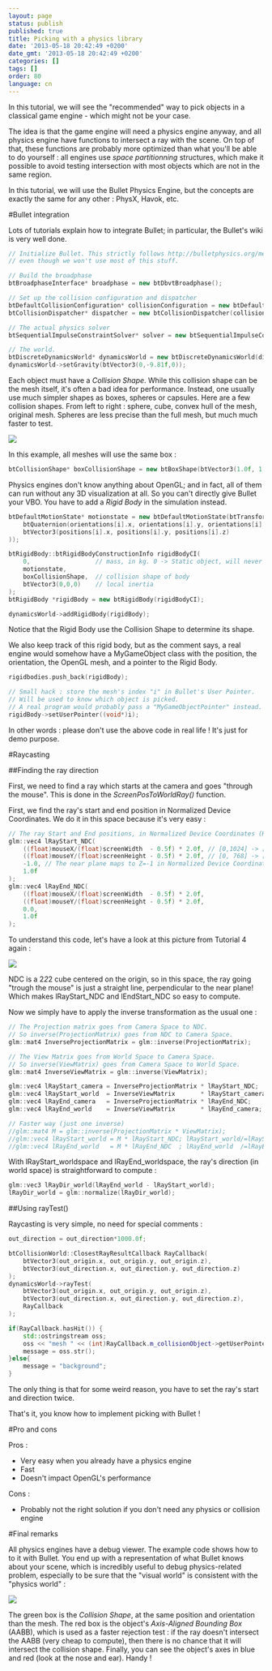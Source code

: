 ```yaml
---
layout: page
status: publish
published: true
title: Picking with a physics library
date: '2013-05-18 20:42:49 +0200'
date_gmt: '2013-05-18 20:42:49 +0200'
categories: []
tags: []
order: 80
language: cn
---
```


In this tutorial, we will see the "recommended" way to pick objects in a classical game engine - which might not be your case.

The idea is that the game engine will need a physics engine anyway, and all physics engine have functions to intersect a ray with the scene. On top of that, these functions are probably more optimized than what you'll be able to do yourself : all engines use *space partitionning* structures, which make it possible to avoid testing intersection with most objects which are not in the same region.

In this tutorial, we will use the Bullet Physics Engine, but the concepts are exactly the same for any other : PhysX, Havok, etc.

#Bullet integration

Lots of tutorials explain how to integrate Bullet; in particular, the Bullet's wiki is very well done.

``` cpp
// Initialize Bullet. This strictly follows http://bulletphysics.org/mediawiki-1.5.8/index.php/Hello_World, 
// even though we won't use most of this stuff.

// Build the broadphase
btBroadphaseInterface* broadphase = new btDbvtBroadphase();

// Set up the collision configuration and dispatcher
btDefaultCollisionConfiguration* collisionConfiguration = new btDefaultCollisionConfiguration();
btCollisionDispatcher* dispatcher = new btCollisionDispatcher(collisionConfiguration);

// The actual physics solver
btSequentialImpulseConstraintSolver* solver = new btSequentialImpulseConstraintSolver;

// The world.
btDiscreteDynamicsWorld* dynamicsWorld = new btDiscreteDynamicsWorld(dispatcher,broadphase,solver,collisionConfiguration);
dynamicsWorld->setGravity(btVector3(0,-9.81f,0));
```

Each object must have a *Collision Shape*. While this collision shape can be the mesh itself, it's often a bad idea for performance. Instead, one usually use much simpler shapes as boxes, spheres or capsules. Here are a few collision shapes. From left to right : sphere, cube, convex hull of the mesh, original mesh. Spheres are less precise than the full mesh, but much much faster to test.

![]({{site.baseurl}}/assets/images/tuto-picking-physics-library/CollisionShapes.png)


In this example, all meshes will use the same box :

``` cpp
btCollisionShape* boxCollisionShape = new btBoxShape(btVector3(1.0f, 1.0f, 1.0f));
```

Physics engines don't know anything about OpenGL; and in fact, all of them can run without any 3D visualization at all. So you can't directly give Bullet your VBO. You have to add a *Rigid Body* in the simulation instead.

``` cpp
btDefaultMotionState* motionstate = new btDefaultMotionState(btTransform(
	btQuaternion(orientations[i].x, orientations[i].y, orientations[i].z, orientations[i].w), 
	btVector3(positions[i].x, positions[i].y, positions[i].z)
));

btRigidBody::btRigidBodyConstructionInfo rigidBodyCI(
	0,                  // mass, in kg. 0 -> Static object, will never move.
	motionstate,
	boxCollisionShape,  // collision shape of body
	btVector3(0,0,0)    // local inertia
);
btRigidBody *rigidBody = new btRigidBody(rigidBodyCI);

dynamicsWorld->addRigidBody(rigidBody);
```

Notice that the Rigid Body use the Collision Shape to determine its shape.

We also keep track of this rigid body, but as the comment says, a real engine would somehow have a MyGameObject class with the position, the orientation, the OpenGL mesh, and a pointer to the Rigid Body.

``` cpp
rigidbodies.push_back(rigidBody);

// Small hack : store the mesh's index "i" in Bullet's User Pointer.
// Will be used to know which object is picked. 
// A real program would probably pass a "MyGameObjectPointer" instead.
rigidBody->setUserPointer((void*)i);
```

In other words : please don't use the above code in real life ! It's just for demo purpose.

#Raycasting


##Finding the ray direction

First, we need to find a ray which starts at the camera and goes "through the mouse". This is done in the *ScreenPosToWorldRay()* function.

First, we find the ray's start and end position in Normalized Device Coordinates. We do it in this space because it's very easy :

``` cpp
// The ray Start and End positions, in Normalized Device Coordinates (Have you read Tutorial 4 ?)
glm::vec4 lRayStart_NDC(
	((float)mouseX/(float)screenWidth  - 0.5f) * 2.0f, // [0,1024] -> [-1,1]
	((float)mouseY/(float)screenHeight - 0.5f) * 2.0f, // [0, 768] -> [-1,1]
	-1.0, // The near plane maps to Z=-1 in Normalized Device Coordinates
	1.0f
);
glm::vec4 lRayEnd_NDC(
	((float)mouseX/(float)screenWidth  - 0.5f) * 2.0f,
	((float)mouseY/(float)screenHeight - 0.5f) * 2.0f,
	0.0,
	1.0f
);
```

To understand this code, let's have a look at this picture from Tutorial 4 again :

![]({{site.baseurl}}/assets/images/tuto-picking-physics-library/homogeneous.png)


NDC is a 2*2*2 cube centered on the origin, so in this space, the ray going "trough the mouse" is just a straight line, perpendicular to the near plane! Which makes lRayStart_NDC and lEndStart_NDC so easy to compute.

Now we simply have to apply the inverse transformation as the usual one :

``` cpp
// The Projection matrix goes from Camera Space to NDC.
// So inverse(ProjectionMatrix) goes from NDC to Camera Space.
glm::mat4 InverseProjectionMatrix = glm::inverse(ProjectionMatrix);

// The View Matrix goes from World Space to Camera Space.
// So inverse(ViewMatrix) goes from Camera Space to World Space.
glm::mat4 InverseViewMatrix = glm::inverse(ViewMatrix);

glm::vec4 lRayStart_camera = InverseProjectionMatrix * lRayStart_NDC;    lRayStart_camera/=lRayStart_camera.w;
glm::vec4 lRayStart_world  = InverseViewMatrix       * lRayStart_camera; lRayStart_world /=lRayStart_world .w;
glm::vec4 lRayEnd_camera   = InverseProjectionMatrix * lRayEnd_NDC;      lRayEnd_camera  /=lRayEnd_camera  .w;
glm::vec4 lRayEnd_world    = InverseViewMatrix       * lRayEnd_camera;   lRayEnd_world   /=lRayEnd_world   .w;

// Faster way (just one inverse)
//glm::mat4 M = glm::inverse(ProjectionMatrix * ViewMatrix);
//glm::vec4 lRayStart_world = M * lRayStart_NDC; lRayStart_world/=lRayStart_world.w;
//glm::vec4 lRayEnd_world   = M * lRayEnd_NDC  ; lRayEnd_world  /=lRayEnd_world.w;
```

With lRayStart_worldspace and lRayEnd_worldspace, the ray's direction (in world space) is straightforward to compute :

``` cpp
glm::vec3 lRayDir_world(lRayEnd_world - lRayStart_world);
lRayDir_world = glm::normalize(lRayDir_world);
```

##Using rayTest()

Raycasting is very simple, no need for special comments :

``` cpp
out_direction = out_direction*1000.0f;

btCollisionWorld::ClosestRayResultCallback RayCallback(
	btVector3(out_origin.x, out_origin.y, out_origin.z), 
	btVector3(out_direction.x, out_direction.y, out_direction.z)
);
dynamicsWorld->rayTest(
	btVector3(out_origin.x, out_origin.y, out_origin.z), 
	btVector3(out_direction.x, out_direction.y, out_direction.z), 
	RayCallback
);

if(RayCallback.hasHit()) {
	std::ostringstream oss;
	oss << "mesh " << (int)RayCallback.m_collisionObject->getUserPointer();
	message = oss.str();
}else{
	message = "background";
}
```

The only thing is that for some weird reason, you have to set the ray's start and direction twice.

That's it, you know how to implement picking with Bullet !

#Pro and cons

Pros :

* Very easy when you already have a physics engine
* Fast
* Doesn't impact OpenGL's performance

Cons :

* Probably not the right solution if you don't need any physics or collision engine


#Final remarks

All physics engines have a debug viewer. The example code shows how to to it with Bullet. You end up with a representation of what Bullet knows about your scene, which is incredibly useful to debug physics-related problem, especially to be sure that the "visual world" is consistent with the "physics world" :

![]({{site.baseurl}}/assets/images/tuto-picking-physics-library/BulletDebug.png)


The green box is the *Collision Shape*, at the same position and orientation than the mesh. The red box is the object's *Axis-Aligned Bounding Box* (AABB), which is used as a faster rejection test : if the ray doesn't intersect the AABB (very cheap to compute), then there is no chance that it will intersect the collision shape. Finally, you can see the object's axes in blue and red (look at the nose and ear). Handy !
